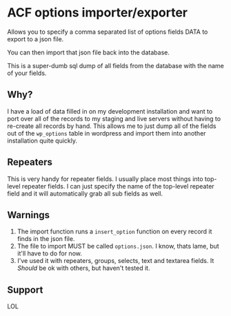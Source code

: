 # ACF options importer/exporter

Allows you to specify a comma separated list of options fields DATA to export to a json file.

You can then import that json file back into the database.

This is a super-dumb sql dump of all fields from the database with the name of your fields.

## Why?

I have a load of data filled in on my development installation and want to port over all of the
records to my staging and live servers without having to re-create all records by hand. This
allows me to just dump all of the fields out of the `wp_options` table in wordpress and import
them into another installation quite quickly.

## Repeaters

This is very handy for repeater fields. I usually place most things into top-level repeater fields. 
I can just specify the name of the top-level repeater field and it will automatically grab all
sub fields as well.


## Warnings

1. The import function runs a `insert_option` function on every record it finds in the json file.
2. The file to import MUST be called `options.json`. I know, thats lame, but it'll have to do for now.
3. I've used it with repeaters, groups, selects, text and textarea fields. It *Should* be ok with others, but haven't tested it.

## Support

LOL